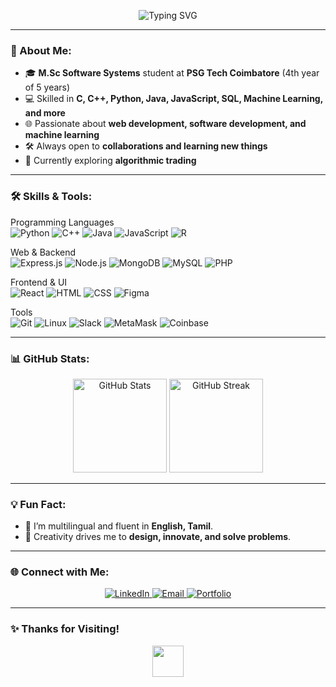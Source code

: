 <p align="center">
  <img src="https://readme-typing-svg.demolab.com?font=Fira+Code&weight=600&size=24&pause=1000&color=3498DB&center=true&vCenter=true&width=600&lines=Hey+There!;Welcome+to+my+GitHub+Profile!;I+am+a+Passionate+Developer;Open+to+Learning+and+Collaborating" alt="Typing SVG" />
</p>


---

### 🌟 About Me:
- 🎓 **M.Sc Software Systems** student at **PSG Tech Coimbatore** (4th year of 5 years)
- 💻 Skilled in **C, C++, Python, Java, JavaScript, SQL, Machine Learning, and more**
- 🌐 Passionate about **web development, software development, and machine learning**
- 🛠️ Always open to **collaborations and learning new things**
- 🌱 Currently exploring **algorithmic trading**

---

### 🛠️ Skills & Tools:
  Programming Languages
  <br>
  <img src="https://skillicons.dev/icons?i=python" title="Python" />
  <img src="https://skillicons.dev/icons?i=cpp" title="C++" />
  <img src="https://skillicons.dev/icons?i=java" title="Java" />
  <img src="https://skillicons.dev/icons?i=javascript" title="JavaScript" />
  <img src="https://skillicons.dev/icons?i=r" title="R" />

  Web & Backend
  <br>
  <img src="https://skillicons.dev/icons?i=express" title="Express.js" />
  <img src="https://skillicons.dev/icons?i=nodejs" title="Node.js" />
  <img src="https://skillicons.dev/icons?i=mongodb" title="MongoDB" />
  <img src="https://skillicons.dev/icons?i=mysql" title="MySQL" />
  <img src="https://skillicons.dev/icons?i=php" title="PHP" />

  Frontend & UI
  <br>
  <img src="https://skillicons.dev/icons?i=react" title="React" />
  <img src="https://skillicons.dev/icons?i=html" title="HTML" />
  <img src="https://skillicons.dev/icons?i=css" title="CSS" />
  <img src="https://skillicons.dev/icons?i=figma" title="Figma" />

  Tools
  <br>
  <img src="https://skillicons.dev/icons?i=git" title="Git" />
  <img src="https://skillicons.dev/icons?i=linux" title="Linux" />
  <img src="https://img.shields.io/badge/Slack-4A154B?style=for-the-badge&logo=slack&logoColor=white" title="Slack" />
  <img src="https://img.shields.io/badge/MetaMask-E2761B?style=for-the-badge&logo=metamask&logoColor=white" title="MetaMask" />
  <img src="https://img.shields.io/badge/Coinbase-0052FF?style=for-the-badge&logo=coinbase&logoColor=white" title="Coinbase" />

---

### 📊 GitHub Stats:
<p align="center">
  <img src="https://github-readme-stats.vercel.app/api?username=Bhavya-PR&show_icons=true&theme=radical" alt="GitHub Stats" height="150"/>
  <img src="https://streak-stats.demolab.com?user=Bhavya-PR&theme=radical&t=12345" alt="GitHub Streak" height="150"/>
</p>

---

### 💡 Fun Fact:
- 🌟 I’m multilingual and fluent in **English, Tamil**.  
- 🎨 Creativity drives me to **design, innovate, and solve problems**.  

---

### 🌐 Connect with Me:
<p align="center">
  <a href="https://www.linkedin.com/in/bhavya-p-r-052ab6281/" target="_blank">
    <img src="https://img.shields.io/badge/LinkedIn-0077B5?style=for-the-badge&logo=linkedin&logoColor=white" alt="LinkedIn" />
  </a>
  <a href="mailto:22pw09@psgtech.ac.in" target="_blank">
    <img src="https://img.shields.io/badge/Email-D14836?style=for-the-badge&logo=gmail&logoColor=white" alt="Email" />
  </a>
  <a href="https://bhavyaportfolio-silk.vercel.app/" target="_blank">
    <img src="https://img.shields.io/badge/Portfolio-000?style=for-the-badge&logo=vercel&logoColor=white" alt="Portfolio" />
  </a>
</p>

---

### ✨ Thanks for Visiting!  
<p align="center">
  <img src="https://media.giphy.com/media/hvRJCLFzcasrR4ia7z/giphy.gif" width="50">
</p>

